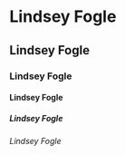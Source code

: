 # Lindsey Fogle
## Lindsey Fogle
### Lindsey Fogle
#### Lindsey Fogle
##### Lindsey Fogle
###### Lindsey Fogle
